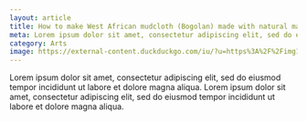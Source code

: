 ```yaml
---
layout: article
title: How to make West African mudcloth (Bogolan) made with natural materials
meta: Lorem ipsum dolor sit amet, consectetur adipiscing elit, sed do eiusmod tempor incididunt ut labore et dolore magna aliqua.
category: Arts
image: https://external-content.duckduckgo.com/iu/?u=https%3A%2F%2Fimg1.etsystatic.com%2F000%2F0%2F5236120%2Fil_fullxfull.324894973.jpg&f=1&nofb=1
---
```


Lorem ipsum dolor sit amet, consectetur adipiscing elit, sed do eiusmod tempor incididunt ut labore et dolore magna aliqua. Lorem ipsum dolor sit amet, consectetur adipiscing elit, sed do eiusmod tempor incididunt ut labore et dolore magna aliqua.